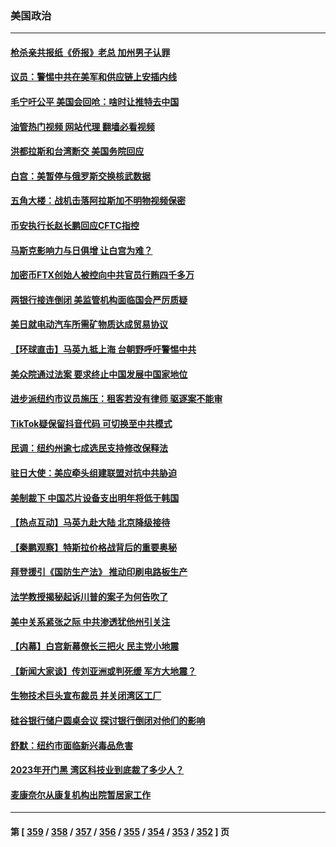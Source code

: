 ### 美国政治
---
#### [枪杀亲共报纸《侨报》老总 加州男子认罪](../../pages/ncid1078159/n13960520.md?03290845) 
#### [议员：警惕中共在美军和供应链上安插内线](../../pages/ncid1078159/n13960499.md?03290845) 
#### [毛宁吁公平 美国会回呛：啥时让推特去中国](../../pages/ncid1078159/n13960476.md?03290845) 
#### [油管热门视频 网站代理 翻墙必看视频](http://138.2.39.72:81/youtube.html?epic-marker?03290845)
#### [洪都拉斯和台湾断交 美国务院回应](../../pages/ncid1078159/n13960478.md?03290845) 
#### [白宫：美暂停与俄罗斯交换核武数据](../../pages/ncid1078159/n13960410.md?03290845) 
#### [五角大楼：战机击落阿拉斯加不明物视频保密](../../pages/ncid1078159/n13960452.md?03290845) 
#### [币安执行长赵长鹏回应CFTC指控](../../pages/ncid1078159/n13960450.md?03290845) 
#### [马斯克影响力与日俱增 让白宫为难？](../../pages/ncid1078159/n13960388.md?03290845) 
#### [加密币FTX创始人被控向中共官员行贿四千多万](../../pages/ncid1078159/n13960411.md?03290845) 
#### [两银行接连倒闭 美监管机构面临国会严厉质疑](../../pages/ncid1078159/n13960364.md?03290845) 
#### [美日就电动汽车所需矿物质达成贸易协议](../../pages/ncid1078159/n13960216.md?03290845) 
#### [【环球直击】马英九抵上海 台朝野呼吁警惕中共](../../pages/ncid1078159/n13959852.md?03290845) 
#### [美众院通过法案 要求终止中国发展中国家地位](../../pages/ncid1078159/n13960127.md?03290845) 
#### [进步派纽约市议员施压：租客若没有律师 驱逐案不能审](../../pages/ncid1078159/n13960028.md?03290845) 
#### [TikTok疑保留抖音代码 可切换至中共模式](../../pages/ncid1078159/n13960112.md?03290845) 
#### [民调：纽约州逾七成选民支持修改保释法](../../pages/ncid1078159/n13960032.md?03290845) 
#### [驻日大使：美应牵头组建联盟对抗中共胁迫](../../pages/ncid1078159/n13959857.md?03290845) 
#### [美制裁下 中国芯片设备支出明年将低于韩国](../../pages/ncid1078159/n13959924.md?03290845) 
#### [【热点互动】马英九赴大陆 北京降级接待](../../pages/ncid1078159/n13959869.md?03290845) 
#### [【秦鹏观察】特斯拉价格战背后的重要奥秘](../../pages/ncid1078159/n13959896.md?03290845) 
#### [拜登援引《国防生产法》 推动印刷电路板生产](../../pages/ncid1078159/n13959885.md?03290845) 
#### [法学教授揭秘起诉川普的案子为何告吹了](../../pages/ncid1078159/n13959734.md?03290845) 
#### [美中关系紧张之际 中共渗透犹他州引关注](../../pages/ncid1078159/n13959687.md?03290845) 
#### [【内幕】白宫新幕僚长三把火 民主党小地震](../../pages/ncid1078159/n13959811.md?03290845) 
#### [【新闻大家谈】传刘亚洲或判死缓 军方大地震？](../../pages/ncid1078159/n13959682.md?03290845) 
#### [生物技术巨头宣布裁员 并关闭湾区工厂](../../pages/ncid1078159/n13959413.md?03290845) 
#### [硅谷银行储户圆桌会议 探讨银行倒闭对他们的影响](../../pages/ncid1078159/n13959388.md?03290845) 
#### [舒默：纽约市面临新兴毒品危害](../../pages/ncid1078159/n13959351.md?03290845) 
#### [2023年开门黑  湾区科技业到底裁了多少人？](../../pages/ncid1078159/n13959378.md?03290845) 
#### [麦康奈尔从康复机构出院暂居家工作](../../pages/ncid1078159/n13959174.md?03290845) 

---
#### 第 [ [359](./359.md?03290845) / [358](./358.md?03290845) / [357](./357.md?03290845) / [356](./356.md?03290845) / [355](./355.md?03290845) / [354](./354.md?03290845) / [353](./353.md?03290845) / [352](./352.md?03290845) ] 页

